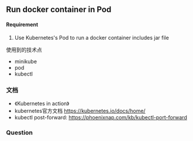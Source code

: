 ## Run docker container in Pod
#### Requirement 
1. Use Kubernetes's Pod to run a docker container includes jar file

使用到的技术点
- minikube
- pod
- kubectl

###  文档
- 《Kubernetes in action》
- kubernetes官方文档 https://kubernetes.io/docs/home/
- kubectl post-forward: https://phoenixnap.com/kb/kubectl-port-forward

### Question

